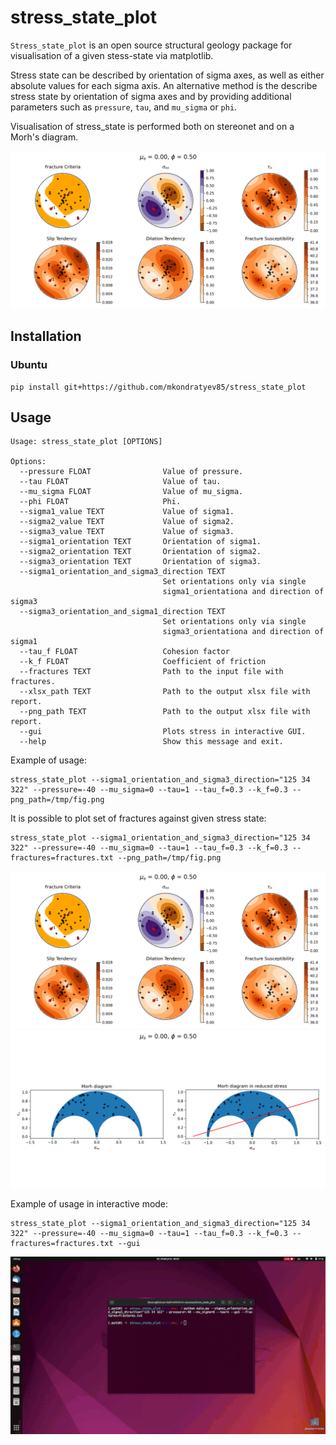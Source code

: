 # stress_state_plot

`Stress_state_plot` is an open source structural geology package for visualisation of a given stess-state via matplotlib.

Stress state can be described by orientation of sigma axes, as well as either absolute values for each sigma axis. 
An alternative method is the describe stress state by orientation of sigma axes and by providing additional parameters such as `pressure`, `tau`, and `mu_sigma` or `phi`.

Visualisation of stress_state is performed both on stereonet and on a Morh's diagram.

<img src="figs/fig.png" width="640" />


## Installation

### Ubuntu

```
pip install git+https://github.com/mkondratyev85/stress_state_plot
```

## Usage

```
Usage: stress_state_plot [OPTIONS]

Options:
  --pressure FLOAT                Value of pressure.
  --tau FLOAT                     Value of tau.
  --mu_sigma FLOAT                Value of mu_sigma.
  --phi FLOAT                     Phi.
  --sigma1_value TEXT             Value of sigma1.
  --sigma2_value TEXT             Value of sigma2.
  --sigma3_value TEXT             Value of sigma3.
  --sigma1_orientation TEXT       Orientation of sigma1.
  --sigma2_orientation TEXT       Orientation of sigma2.
  --sigma3_orientation TEXT       Orientation of sigma3.
  --sigma1_orientation_and_sigma3_direction TEXT
                                  Set orientations only via single
                                  sigma1_orientationa and direction of sigma3
  --sigma3_orientation_and_sigma1_direction TEXT
                                  Set orientations only via single
                                  sigma3_orientationa and direction of sigma1
  --tau_f FLOAT                   Cohesion factor
  --k_f FLOAT                     Coefficient of friction
  --fractures TEXT                Path to the input file with fractures.
  --xlsx_path TEXT                Path to the output xlsx file with report.
  --png_path TEXT                 Path to the output xlsx file with report.
  --gui                           Plots stress in interactive GUI.
  --help                          Show this message and exit.
```


Example of usage:

```
stress_state_plot --sigma1_orientation_and_sigma3_direction="125 34 322" --pressure=-40 --mu_sigma=0 --tau=1 --tau_f=0.3 --k_f=0.3 --png_path=/tmp/fig.png
```

It is possible to plot set of fractures against given stress state:

```
stress_state_plot --sigma1_orientation_and_sigma3_direction="125 34 322" --pressure=-40 --mu_sigma=0 --tau=1 --tau_f=0.3 --k_f=0.3 --fractures=fractures.txt --png_path=/tmp/fig.png
```

<img src="figs/fig.png" width="640" />

<img src="figs/fig_morh.png" width="640" />

Example of usage in interactive mode:

```
stress_state_plot --sigma1_orientation_and_sigma3_direction="125 34 322" --pressure=-40 --mu_sigma=0 --tau=1 --tau_f=0.3 --k_f=0.3 --fractures=fractures.txt --gui
```

<img src="figs/interactive.gif" width="640" />

